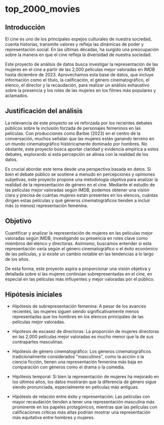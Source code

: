 # top_2000_movies
## Introducción
El cine es uno de los principales espejos culturales de nuestra sociedad, cuenta historias, transmite valores y refleja las dinámicas de poder y representación social. En las últimas décadas, ha surgido una preocupación sobre la manera en que el cine refleja la diversidad de nuestra sociedad.

Este proyecto de análisis de datos busca investigar la representación de las mujeres en el cine a partir de las 2,000 películas mejor valoradas en IMDB hasta diciembre de 2023. Aprovechamos esta base de datos, que incluye información como el título, la calificación, el género cinematográfico, el elenco, el director y la recaudación, para realizar un análisis exhaustivo sobre la presencia y los roles de las mujeres en los filmes más populares y aclamados.

## Justificación del análisis

La relevancia de este proyecto se ve reforzada por los recientes debates públicos sobre la inclusión forzada de personajes femeninos en las películas. Con producciones como Barbie (2023) en el centro de la conversación, muchos señalan que las mujeres están ganando terreno en un mundo cinematográfico históricamente dominado por hombres. No obstante, este proyecto busca aportar claridad y evidencia empírica a estos debates, explorando si esta percepción se alinea con la realidad de los datos.

Es crucial abordar este tema desde una perspectiva basada en datos. Si bien el debate público se sostiene a menudo en percepciones y opiniones subjetivas, este proyecto propone una metodología objetiva para analizar la realidad de la representación de género en el cine. Mediante el estudio de las películas mejor valoradas según IMDB, podemos obtener una visión clara y precisa de cuántas mujeres están presentes en los elencos, cuántas dirigen estas películas y qué géneros cinematográficos tienden a incluir más (o menos) representación femenina.

## Objetivo
Cuantificar y analizar la representación de mujeres en las películas mejor valoradas según IMDB, investigando su presencia en roles clave como miembros del elenco y directoras. Asimismo, buscamos entender si esta representación varía según el género cinematográfico o el éxito económico de las películas, y si existe un cambio notable en las tendencias a lo largo de los años.

De esta forma, este proyecto aspira a proporcionar una visión objetiva y detallada sobre si las mujeres continúan subrepresentadas en el cine, en especial en las películas más influyentes y mejor valoradas por el público.

## Hipótesis iniciales
- Hipótesis de subrepresentación femenina: A pesar de los avances recientes, las mujeres siguen siendo significativamente menos representadas que los hombres en los elencos principales de las películas mejor valoradas.

- Hipótesis de escasez de directoras: La proporción de mujeres directoras en las 2,000 películas mejor valoradas es mucho menor que la de sus contrapartes masculinas.

- Hipótesis de género cinematográfico: Los géneros cinematográficos tradicionalmente considerados "masculinos", como la acción o la ciencia ficción, tienen una representación femenina más baja en comparación con géneros como el drama o la comedia.

- Hipótesis temporal: Si bien la representación de mujeres ha mejorado en los últimos años, los datos mostrarán que la diferencia de género sigue siendo pronunciada, especialmente en películas más antiguas.

- Hipótesis de relación entre éxito y representación: Las películas con mayor recaudación tienden a tener una representación masculina más prominente en los papeles protagónicos, mientras que las películas con calificaciones críticas más altas podrían mostrar una representación más equitativa entre hombres y mujeres.
